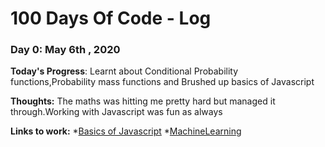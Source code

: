 # 100 Days Of Code - Log

### Day 0: May 6th , 2020

**Today's Progress**: Learnt about Conditional Probability functions,Probability mass functions and Brushed up basics of Javascript

**Thoughts:**  The maths was hitting me pretty hard but managed it through.Working with Javascript was fun as always

**Links to work:** 
          *[Basics of Javascript](https://github.com/Coding-Maniac/Reactjs/tree/master/JavascriptBasics)
          *[MachineLearning](https://github.com/Coding-Maniac/Machine-Learning/tree/master/code/DatascienceFromScratch)

